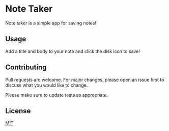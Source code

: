 # Note Taker

Note taker is a simple app for saving notes!

## Usage

Add a title and body to your note and click the disk icon to save! 

## Contributing
Pull requests are welcome. For major changes, please open an issue first to discuss what you would like to change.

Please make sure to update tests as appropriate.

## License
[MIT](https://choosealicense.com/licenses/mit/)